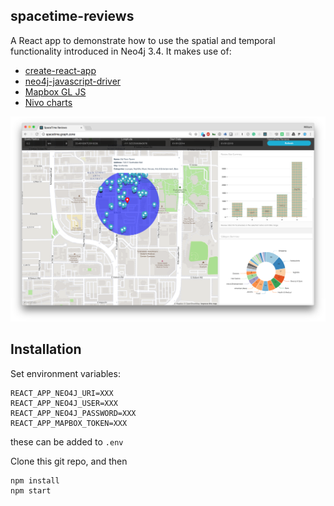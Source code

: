 ## spacetime-reviews

A React app to demonstrate how to use the spatial and temporal functionality introduced in Neo4j 3.4. It makes use of:

* [create-react-app](https://github.com/facebook/create-react-app)
* [neo4j-javascript-driver](https://github.com/neo4j/neo4j-javascript-driver)
* [Mapbox GL JS](https://www.mapbox.com/mapbox-gl-js/api/)
* [Nivo charts](http://nivo.rocks/)

![](img/screenshot.png)

## Installation 

Set environment variables:

```
REACT_APP_NEO4J_URI=XXX
REACT_APP_NEO4J_USER=XXX
REACT_APP_NEO4J_PASSWORD=XXX
REACT_APP_MAPBOX_TOKEN=XXX
```

these can be added to `.env`

Clone this git repo, and then

```
npm install
npm start
```

